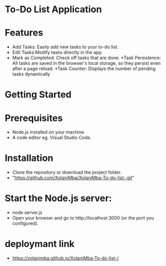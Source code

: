 # To-Do List Application 
# Features
* Add Tasks: Easily add new tasks to your to-do list.
* Edit Tasks:Modify tasks directly in the app.
* Mark as Completed: Check off tasks that are done.
*Task Persistence: All tasks are saved in the browser's local storage, so they persist even after a page reload.
*Task Counter: Displays the number of pending tasks dynamically
# Getting Started
# Prerequisites
* Node.js installed on your machine.
* A code editor eg. Visual Studio Code.
# Installation
* Clone the repository or download the project folder.
* "https://github.com/XolaniMba/XolaniMba-To-do-list-.git"
# Start the Node.js server:
* node server.js
* Open your browser and go to http://localhost:3000 (or the port you configured).
# deploymant link
* https://xolanimba.github.io/XolaniMba-To-do-list-/
